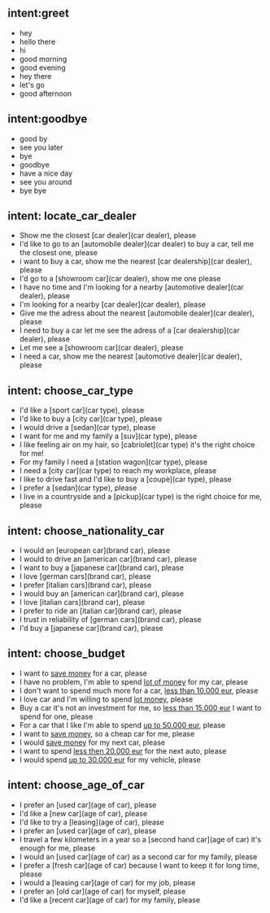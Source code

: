 

## intent:greet
- hey
- hello there
- hi
- good morning
- good evening
- hey there
- let's go
- good afternoon

## intent:goodbye
- good by
- see you later
- bye
- goodbye
- have a nice day
- see you around
- bye bye

## intent: locate_car_dealer
- Show me the closest [car dealer](car dealer), please
- I'd like to go to an [automobile dealer](car dealer) to buy a car, tell me the closest one, please
- i want to buy a car, show me the nearest [car dealership](car dealer), please
- I'd go to a [showroom car](car dealer), show me one please
- I have no time and I'm looking for a nearby [automotive dealer](car dealer), please
- I'm looking for a nearby [car dealer](car dealer), please
- Give me the adress about the nearest [automobile dealer](car dealer), please
- I need to buy a car let me see the adress of a [car dealership](car dealer), please
- Let me see a [showroom car](car dealer), please
- I need a car, show me the nearest [automotive dealer](car dealer), please


## intent: choose_car_type
- I'd like a [sport car](car type), please
- I'd like to buy a [city car](car type), please
- I would drive a [sedan](car type), please
- I want for me and my family a [suv](car type), please
- I like feeling air on my hair, so [cabriolet](car type) it's the right choice for me!
- For my family I need a [station wagon](car type), please
- I need a [city car](car type) to reach my workplace, please
- I like to drive fast and I'd like to buy a [coupè](car type), please
- I prefer a [sedan](car type), please
- I live in a countryside and a [pickup](car type) is the right choice for me, please


## intent: choose_nationality_car
- I would an [european car](brand car), please
- I would to drive an [american car](brand car), please
- I want to buy a [japanese car](brand car), please
- I love [german cars](brand car), please
- I prefer [italian cars](brand car), please
- I would buy an [american car](brand car), please
- I love [italian cars](brand car), please
- I prefer to ride an [italian car](brand car), please
- I trust in reliability of [german cars](brand car), please
- I'd buy a [japanese car](brand car), please


## intent: choose_budget
- I want to [save money](budget) for a car, please
- I have no problem, I'm able to spend [lot of money](budget) for my car, please
- I don't want to spend much more for a car, [less than 10.000 eur](budget), please
- I love car and I'm willing to spend [lot money](budget), please
- Buy a car it's not an investment for me, so [less than 15.000 eur](budget) I want to spend for one, please
- For a car that I like I'm able to spend [up to 50.000 eur](budget), please
- I want to [save money](budget), so a cheap car for me, please
- I would [save money](budget) for my next car, please
- I want to spend [less then 20.000 eur](budget) for the next auto, please
- I would spend [up to 30.000 eur](budget) for my vehicle, please


## intent: choose_age_of_car
- I prefer an [used car](age of car), please
- I'd like a [new car](age of car), please
- I'd like to try a [leasing](age of car), please
- I prefer an [used car](age of car), please
- I travel a few kilometers in a year so a [second hand car](age of car) it's enough for me, please
- I would an [used car](age of car) as a second car for my family, please
- I prefer a [fresh car](age of car) because I want to keep it for long time, please
- I would a [leasing car](age of car) for my job, please
- I prefer an [old car](age of car) for myself, please
- I'd like a [recent car](age of car) for my family, please

